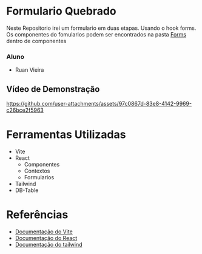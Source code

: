 # Formulario Quebrado

Neste Repositorio irei um formulario em duas etapas. Usando o hook forms.
Os componentes do fomularios podem ser encontrados na pasta [Forms](https://github.com/RuanT-310/Moonlover/tree/breck-form/src/components/Forms) dentro de componentes

### Aluno
- Ruan Vieira
  
## Vídeo de Demonstração

https://github.com/user-attachments/assets/97c0867d-83e8-4142-9969-c26bce2f5963

# Ferramentas Utilizadas
- Vite
- React
  - Componentes
  - Contextos
  - Formularios
- Tailwind
- DB-Table
# Referências
- [Documentação do Vite](https://vite.dev)
- [Documentação do React](https://react.dev)
- [Documentação do tailwind](https://tailwindcss.com)

